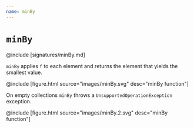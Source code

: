 ```yaml
---
name: minBy
---
```


# `minBy`

@include [signatures/minBy.md]

`minBy` applies `f` to each element and returns the element that yields the smallest value.

@include [figure.html source="images/minBy.svg" desc="minBy function"]

On empty collections `minBy` throws a `UnsupportedOperationException` exception.

@include [figure.html source="images/minBy.2.svg" desc="minBy function"]
